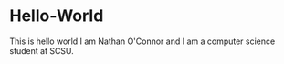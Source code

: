 # Hello-World
This is hello world
I am Nathan O'Connor and I am a computer science student at SCSU.

